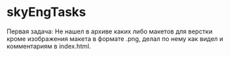 # skyEngTasks

Первая задача:
Не нашел в архиве каких либо макетов для верстки кроме изображения макета в формате .png,
делал по нему как видел и комментариям в index.html. 

